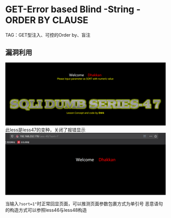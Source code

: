 # GET-Error based Blind -String -ORDER BY CLAUSE  
TAG：GET型注入、可控的Order by、盲注  
## 漏洞利用  
![less49_1](images\less49_1.png)  
此less是less47的变种，关闭了报错显示  
![less49_2](images\less49_2.png)  
  
当输入```?sort=1"```时正常回显页面，可以推测页面参数包裹方式为单引号 
恶意语句的构造方式可以参照less46与less48构造  